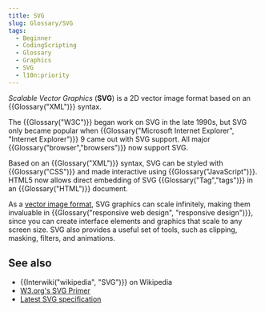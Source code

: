 ```yaml
---
title: SVG
slug: Glossary/SVG
tags:
  - Beginner
  - CodingScripting
  - Glossary
  - Graphics
  - SVG
  - l10n:priority
---
```

_Scalable Vector Graphics_ (**SVG**) is a 2D vector image format based on an {{Glossary("XML")}} syntax.

The {{Glossary("W3C")}} began work on SVG in the late 1990s, but SVG only became popular when {{Glossary("Microsoft Internet Explorer", "Internet Explorer")}} 9 came out with SVG support. All major {{Glossary("browser","browsers")}} now support SVG.

Based on an {{Glossary("XML")}} syntax, SVG can be styled with {{Glossary("CSS")}} and made interactive using {{Glossary("JavaScript")}}. HTML5 now allows direct embedding of SVG {{Glossary("Tag","tags")}} in an {{Glossary("HTML")}} document.

As a [vector image format](https://en.wikipedia.org/wiki/Vector_graphics), SVG graphics can scale infinitely, making them invaluable in {{Glossary("responsive web design", "responsive design")}}, since you can create interface elements and graphics that scale to any screen size. SVG also provides a useful set of tools, such as clipping, masking, filters, and animations.

## See also

- {{Interwiki("wikipedia", "SVG")}} on Wikipedia
- [W3.org's SVG Primer](https://www.w3.org/Graphics/SVG/IG/resources/svgprimer.html)
- [Latest SVG specification](https://www.w3.org/TR/SVG/)
